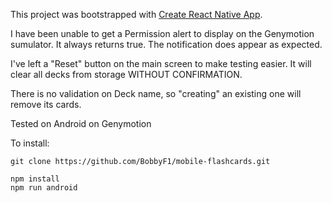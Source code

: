 This project was bootstrapped with [Create React Native App](https://github.com/react-community/create-react-native-app).

I have been unable to get a Permission alert to display on the Genymotion sumulator. It always returns true. The notification does appear as expected.

I've left a "Reset" button on the main screen to make testing easier. It will clear all decks from storage WITHOUT CONFIRMATION.

There is no validation on Deck name, so "creating" an existing one will remove its cards.

Tested on Android on Genymotion

To install:

	git clone https://github.com/BobbyF1/mobile-flashcards.git

	npm install
	npm run android

